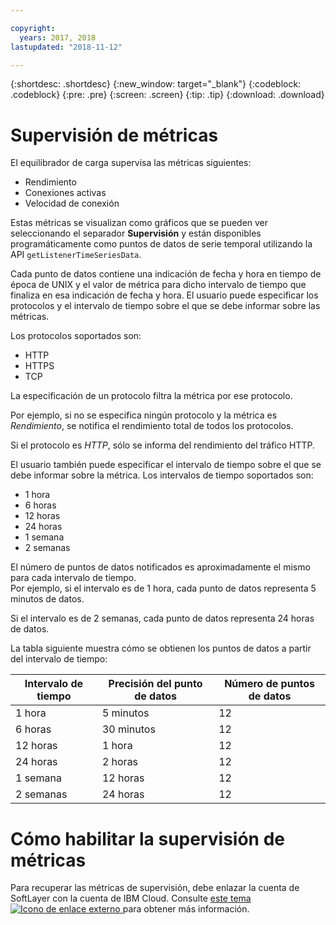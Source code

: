 ```yaml
---

copyright:
  years: 2017, 2018
lastupdated: "2018-11-12"

---
```


{:shortdesc: .shortdesc}
{:new_window: target="_blank"}
{:codeblock: .codeblock}
{:pre: .pre}
{:screen: .screen}
{:tip: .tip}
{:download: .download}

# Supervisión de métricas

El equilibrador de carga supervisa las métricas siguientes: 

* Rendimiento
* Conexiones activas
* Velocidad de conexión

Estas métricas se visualizan como gráficos que se pueden ver seleccionando el separador **Supervisión** y están disponibles programáticamente como puntos de datos de serie temporal utilizando la API `getListenerTimeSeriesData`.

Cada punto de datos contiene una indicación de fecha y hora en tiempo de época de UNIX y el valor de métrica para dicho intervalo de tiempo que finaliza en esa indicación de fecha y hora. El usuario puede especificar los protocolos y el intervalo de tiempo sobre el que se debe informar sobre las métricas. 

Los protocolos soportados son:

* HTTP
* HTTPS
* TCP

La especificación de un protocolo filtra la métrica por ese protocolo.

Por ejemplo, si no se especifica ningún protocolo y la métrica es *Rendimiento*, se notifica el rendimiento total de todos los protocolos.

Si el protocolo es *HTTP*, sólo se informa del rendimiento del tráfico HTTP.

El usuario también puede especificar el intervalo de tiempo sobre el que se debe informar sobre la métrica. Los intervalos de tiempo soportados son: 

* 1 hora
* 6 horas
* 12 horas
* 24 horas
* 1 semana
* 2 semanas

El número de puntos de datos notificados es aproximadamente el mismo para cada intervalo de tiempo.  
Por ejemplo, si el intervalo es de 1 hora, cada punto de datos representa 5 minutos de datos.

Si el intervalo es de 2 semanas, cada punto de datos representa 24 horas de datos.

La tabla siguiente muestra cómo se obtienen los puntos de datos a partir del intervalo de tiempo:

| Intervalo de tiempo | Precisión del punto de datos | Número de puntos de datos |                                                                                              
| ------------------------------------------ | --------------------------------------------------- | -------------------|
| 1 hora    | 5 minutos | 12   |
| 6 horas   | 30 minutos | 12  |
| 12 horas  | 1 hora | 12 |
| 24 horas  | 2 horas | 12 |
| 1 semana    | 12 horas | 12 |
| 2 semanas  | 24 horas | 12 |

# Cómo habilitar la supervisión de métricas

Para recuperar las métricas de supervisión, debe enlazar la cuenta de SoftLayer con la cuenta de IBM Cloud. Consulte [este tema ![Icono de enlace externo](../../icons/launch-glyph.svg "Icono de enlace externo") ](/docs/account/softlayerlink.html#link_user_account) para obtener más información.

